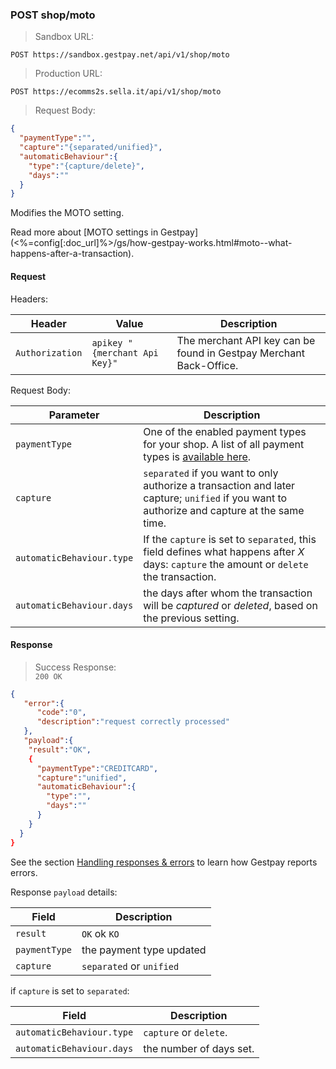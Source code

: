 ### POST shop/moto

> Sandbox URL:

```
POST https://sandbox.gestpay.net/api/v1/shop/moto
```


> Production URL: 

```
POST https://ecomms2s.sella.it/api/v1/shop/moto
```


> Request Body: 

```json
{
  "paymentType":"",
  "capture":"{separated/unified}",
  "automaticBehaviour":{
    "type":"{capture/delete}",
    "days":""
  }
}
```

Modifies the MOTO setting. 

Read more about [MOTO settings in Gestpay](<%=config[:doc_url]%>/gs/how-gestpay-works.html#moto--what-happens-after-a-transaction). 

#### Request 

Headers: 

| Header          | Value                         | Description                                                        |
| --------------- | ----------------------------- | ------------------------------------------------------------------ |
| `Authorization` | `apikey "{merchant Api Key}"` | The merchant API key can be found in Gestpay Merchant Back-Office. |

Request Body: 

| Parameter | Description | 
| --------- | ----------- | 
| `paymentType` | One of the enabled payment types for your shop. A list of all payment types is [available here](#payment-type-codes). 
| `capture` | `separated` if you want to only authorize a transaction and later capture; `unified` if you want to authorize and capture at the same time. 
| `automaticBehaviour.type` | If the `capture` is set to `separated`, this field defines what happens after _X_ days:   `capture` the amount or `delete` the transaction.
| `automaticBehaviour.days` | the days after whom the transaction will be _captured_ or _deleted_, based on the previous setting. 

#### Response 

> Success Response:<br>
> `200 OK`

```json
{
   "error":{  
      "code":"0",
      "description":"request correctly processed"
   },
   "payload":{
    "result":"OK",
    {
      "paymentType":"CREDITCARD",
      "capture":"unified",
      "automaticBehaviour":{
        "type":"",
        "days":""
      }
    }
  }
}
```

See the section [Handling responses & errors](#handling-responses-amp-errors) to learn how Gestpay reports errors.

Response `payload` details:


| Field          | Description 
| -------------- | -----------
| `result` | `OK` ok `KO`
| `paymentType` | the payment type updated 
| `capture` | `separated` or `unified`

if `capture` is set to `separated`: 

| Field          | Description 
| -------------- | -----------
| `automaticBehaviour.type` |  `capture` or `delete`.
| `automaticBehaviour.days` | the number of days set.